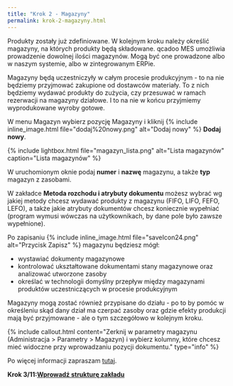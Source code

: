 ```yaml
---
title: "Krok 2 - Magazyny"
permalink: krok-2-magazyny.html
---
```


Produkty zostały już zdefiniowane. W kolejnym kroku należy określić magazyny, na których produkty będą składowane. qcadoo MES umożliwia prowadzenie dowolnej ilości magazynów. Mogą być one prowadzone albo w naszym systemie, albo w zintegrowanym ERPie.

Magazyny będą uczestniczyły w całym procesie produkcyjnym - to na nie będziemy przyjmować zakupione od dostawców materiały. To z nich będziemy wydawać produkty do zużycia, czy przesuwać w ramach rezerwacji na magazyny działowe. I to na nie w końcu przyjmiemy wyprodukowane wyroby gotowe.

W menu Magazyn wybierz pozycję Magazyny i kliknij {% include inline_image.html file="dodaj%20nowy.png" alt="Dodaj nowy" %} **Dodaj nowy**. 

{% include lightbox.html file="magazyn_lista.png" alt="Lista magazynów" caption="Lista magazynów" %}

W uruchomionym oknie podaj **numer** i **nazwę** magazynu, a także **typ** magazyn z zasobami.

W zakładce **Metoda rozchodu i atrybuty dokumentu** możesz wybrać wg jakiej metody chcesz wydawać produkty z magazynu (FIFO, LIFO, FEFO, LEFO), a także jakie atrybuty dokumentów chcesz koniecznie wypełniać (program wymusi wówczas na użytkownikach, by dane pole było zawsze wypełnione).

Po zapisaniu {% include inline_image.html file="saveIcon24.png" alt="Przycisk Zapisz" %} magazynu będziesz mógł:

- wystawiać dokumenty magazynowe
- kontrolować ukształtowane dokumentami stany magazynowe oraz analizować utworzone zasoby
- określać w technologii domyślny przepływ między magazynami produktów uczestniczących w procesie produkcyjnym

Magazyny mogą zostać również przypisane do działu - po to by pomóc w określeniu skąd dany dział ma czerpać zasoby oraz gdzie efekty produkcji mają być przyjmowane - ale o tym szczegółowo w kolejnym kroku.

{% include callout.html content="Zerknij w parametry magazynu (Administracja > Parametry > Magazyn) i wybierz kolumny, które chcesz mieć widoczne przy wprowadzaniu pozycji dokumentu." type="info" %}

Po więcej informacji zapraszam [tutaj](/magazyny).

**Krok 3/11:[Wprowadź strukturę zakładu](/krok-2-maszyny)**

  

